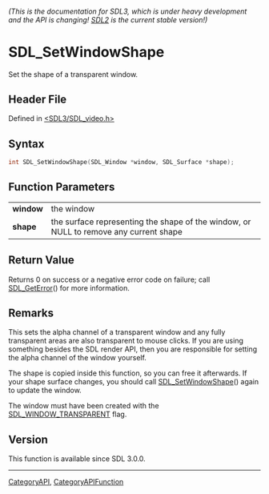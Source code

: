 ###### (This is the documentation for SDL3, which is under heavy development and the API is changing! [SDL2](https://wiki.libsdl.org/SDL2/) is the current stable version!)
# SDL_SetWindowShape

Set the shape of a transparent window.

## Header File

Defined in [<SDL3/SDL_video.h>](https://github.com/libsdl-org/SDL/blob/main/include/SDL3/SDL_video.h)

## Syntax

```c
int SDL_SetWindowShape(SDL_Window *window, SDL_Surface *shape);

```

## Function Parameters

|                |                                                                                       |
| -------------- | ------------------------------------------------------------------------------------- |
| **window**     | the window                                                                            |
| **shape**      | the surface representing the shape of the window, or NULL to remove any current shape |

## Return Value

Returns 0 on success or a negative error code on failure; call
[SDL_GetError](SDL_GetError)() for more information.

## Remarks

This sets the alpha channel of a transparent window and any fully
transparent areas are also transparent to mouse clicks. If you are using
something besides the SDL render API, then you are responsible for setting
the alpha channel of the window yourself.

The shape is copied inside this function, so you can free it afterwards. If
your shape surface changes, you should call
[SDL_SetWindowShape](SDL_SetWindowShape)() again to update the window.

The window must have been created with the
[SDL_WINDOW_TRANSPARENT](SDL_WINDOW_TRANSPARENT) flag.

## Version

This function is available since SDL 3.0.0.

----
[CategoryAPI](CategoryAPI), [CategoryAPIFunction](CategoryAPIFunction)


